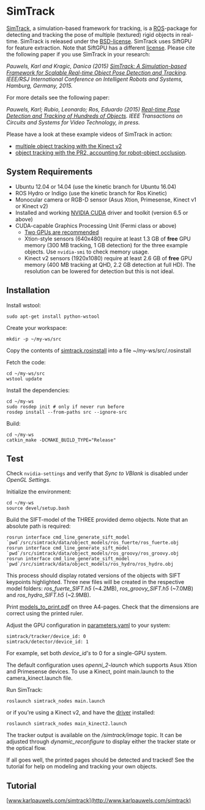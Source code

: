 SimTrack
========

[SimTrack](http://www.karlpauwels.com/simtrack), a simulation-based framework for tracking, is a [ROS](http://www.ros.org/)-package for detecting and tracking the pose of multiple (textured) rigid objects in real-time. SimTrack is released under the [BSD-license](http://opensource.org/licenses/BSD-3-Clause). SimTrack uses SiftGPU for feature extraction. Note that SiftGPU has a different [license](siftgpu/license.txt). Please cite the following paper if you use SimTrack in your research:

*Pauwels, Karl and Kragic, Danica (2015) [SimTrack: A Simulation-based Framework for Scalable Real-time Object Pose Detection and Tracking](http://www.karlpauwels.com/downloads/iros_2015/Pauwels_IROS_2015.pdf). IEEE/RSJ International Conference on Intelligent Robots and Systems, Hamburg, Germany, 2015.*

For more details see the following paper: 

*Pauwels, Karl; Rubio, Leonardo; Ros, Eduardo (2015) [Real-time Pose Detection and Tracking of Hundreds of Objects](http://www.karlpauwels.com/downloads/tcsvt_2015/Pauwels_IEEE_TCSVT_2015.pdf). IEEE Transactions on Circuits and Systems for Video Technology, in press.*

Please have a look at these example videos of SimTrack in action:
* [multiple object tracking with the Kinect v2](https://youtu.be/ewT2Ll6v9lU)
* [object tracking with the PR2, accounting for robot-object occlusion](https://youtu.be/mTbityMyR0E).

System Requirements
-------------------

* Ubuntu 12.04 or 14.04 (use the kinetic branch for Ubuntu 16.04)
* ROS Hydro or Indigo (use the kinetic branch for Ros Kinetic)
* Monocular camera or RGB-D sensor (Asus Xtion, Primesense, Kinect v1 or Kinect v2)
* Installed and working [NVIDIA CUDA](https://developer.nvidia.com/cuda-downloads) driver and toolkit (version 6.5 or above)
* CUDA-capable Graphics Processing Unit (Fermi class or above)
  * [Two GPUs are recommended](http://www.karlpauwels.com/simtrack/performance-considerations/)
  * Xtion-style sensors (640x480) require at least 1.3 GB of **free** GPU memory (300 MB tracking, 1 GB detection) for the three example objects. Use `nvidia-smi` to check memory usage.
  * Kinect v2 sensors (1920x1080) require at least 2.6 GB of **free** GPU memory (400 MB tracking at QHD, 2.2 GB detection at full HD). The resolution can be lowered for detection but this is not ideal.

Installation
------------

Install wstool:
```
sudo apt-get install python-wstool
```

Create your workspace:
```
mkdir -p ~/my-ws/src
```

Copy the contents of [simtrack.rosinstall](simtrack.rosinstall) into a file ~/my-ws/src/.rosinstall

Fetch the code:
```
cd ~/my-ws/src
wstool update
```

Install the dependencies:
```
cd ~/my-ws
sudo rosdep init # only if never run before
rosdep install --from-paths src --ignore-src
```

Build:
```
cd ~/my-ws
catkin_make -DCMAKE_BUILD_TYPE="Release"
```

Test
----

Check `nvidia-settings` and verify that *Sync to VBlank* is disabled under *OpenGL Settings*.

Initialize the environment:

```
cd ~/my-ws
source devel/setup.bash
```

Build the SIFT-model of the THREE provided demo objects. Note that an absolute path is required:
```
rosrun interface cmd_line_generate_sift_model `pwd`/src/simtrack/data/object_models/ros_fuerte/ros_fuerte.obj
rosrun interface cmd_line_generate_sift_model `pwd`/src/simtrack/data/object_models/ros_groovy/ros_groovy.obj
rosrun interface cmd_line_generate_sift_model `pwd`/src/simtrack/data/object_models/ros_hydro/ros_hydro.obj
```

This process should display rotated versions of the objects with SIFT keypoints highlighted. Three new files will be created in the respective model folders: *ros_fuerte_SIFT.h5* (~4.2MB), *ros_groovy_SIFT.h5* (~7.0MB) and *ros_hydro_SIFT.h5* (~2.9MB).

Print [models_to_print.pdf](data/object_models/models_to_print.pdf) on three A4-pages. Check that the dimensions are correct using the printed ruler.

Adjust the GPU configuration in [parameters.yaml](simtrack_nodes/config/parameters.yaml) to your system:
```
simtrack/tracker/device_id: 0
simtrack/detector/device_id: 1
```
For example, set both *device_id's* to 0 for a single-GPU system.

The default configuration uses *openni_2-launch* which supports Asus Xtion and Primesense devices. To use a Kinect, point main.launch to the camera_kinect.launch file.

Run SimTrack:
```
roslaunch simtrack_nodes main.launch
```
or if you're using a Kinect v2, and have the [driver](https://github.com/code-iai/iai_kinect2) installed:
```
roslaunch simtrack_nodes main_kinect2.launch
```

The tracker output is available on the */simtrack/image* topic. It can be adjusted through *dynamic_reconfigure* to display either the tracker state or the optical flow.

If all goes well, the printed pages should be detected and tracked! See the tutorial for help on modeling and tracking
your own objects.

Tutorial
--------

[www.karlpauwels.com/simtrack](http://www.karlpauwels.com/simtrack)
